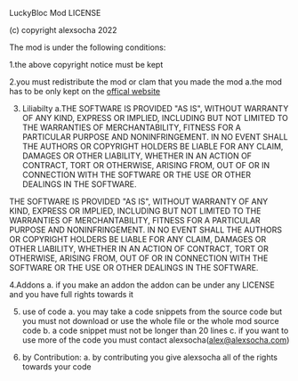 LuckyBloc Mod LICENSE

(c) copyright alexsocha 2022 

The mod is under the following conditions:

1.the above copyright notice must be kept

2.you must redistribute the mod or clam that you made the mod
a.the mod has to be only kept on the [offical website](https://www.luckyblockmod.com/)

3. Liliabilty
a.THE SOFTWARE IS PROVIDED "AS IS", WITHOUT WARRANTY OF ANY KIND, EXPRESS OR
IMPLIED, INCLUDING BUT NOT LIMITED TO THE WARRANTIES OF MERCHANTABILITY,
FITNESS FOR A PARTICULAR PURPOSE AND NONINFRINGEMENT. IN NO EVENT SHALL THE
AUTHORS OR COPYRIGHT HOLDERS BE LIABLE FOR ANY CLAIM, DAMAGES OR OTHER
LIABILITY, WHETHER IN AN ACTION OF CONTRACT, TORT OR OTHERWISE, ARISING FROM,
OUT OF OR IN CONNECTION WITH THE SOFTWARE OR THE USE OR OTHER DEALINGS IN THE
SOFTWARE.


THE SOFTWARE IS PROVIDED "AS IS", WITHOUT WARRANTY OF ANY KIND, EXPRESS OR
IMPLIED, INCLUDING BUT NOT LIMITED TO THE WARRANTIES OF MERCHANTABILITY,
FITNESS FOR A PARTICULAR PURPOSE AND NONINFRINGEMENT. IN NO EVENT SHALL THE
AUTHORS OR COPYRIGHT HOLDERS BE LIABLE FOR ANY CLAIM, DAMAGES OR OTHER
LIABILITY, WHETHER IN AN ACTION OF CONTRACT, TORT OR OTHERWISE, ARISING FROM,
OUT OF OR IN CONNECTION WITH THE SOFTWARE OR THE USE OR OTHER DEALINGS IN THE
SOFTWARE.


4.Addons
a. if you make an addon the addon can be under any LICENSE and you have full rights towards it

5. use of code
a. you may take a code snippets from the source code but you must not download or use the whole file or the whole mod source code
b. a code snippet must not be longer than 20 lines 
c. if you want to use more of the code you must contact alexsocha(alex@alexsocha.com)

6. by Contribution:
a. by contributing you give alexsocha all of the rights towards your code
